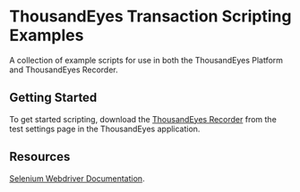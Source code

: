 # ThousandEyes Transaction Scripting Examples
A collection of example scripts for use in both the ThousandEyes Platform and ThousandEyes Recorder.

## Getting Started
To get started scripting, download the [ThousandEyes Recorder](https://app.thousandeyes.com/settings/tests/) from the test settings page in the ThousandEyes application.


## Resources
[Selenium Webdriver Documentation](https://seleniumhq.github.io/selenium/docs/api/javascript/index.html).

